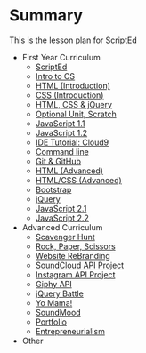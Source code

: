 # Summary
This is the lesson plan for ScriptEd
- First Year Curriculum
    - [ScriptEd](units/0-Infosession/README.md)
    - [Intro to CS](units/1-introduction/README.md)
    - [HTML (Introduction)](units/2-HTML1/README.md)
    - [CSS (Introduction)](units/3-CSS1/README.md)
    - [HTML, CSS & jQuery](units/4-GA-/README.md)
    - [Optional Unit, Scratch](units/opt-scratch/README.md)
    - [JavaScript 1.1](units/5-javascript1_1/README.md)
    - [JavaScript 1.2](units/6-javascript1_2/README.md)
    - [IDE Tutorial: Cloud9](units/c9_setup/README.md)
    - [Command line](units/7-commandline/README.md)
    - [Git & GitHub](units/8-git/README.md)
    - [HTML (Advanced)](units/9-HTML2/README.md)
    - [HTML/CSS (Advanced)](units/10-HTML_CSS2/README.md)
    - [Bootstrap](units/11-bootstrap/README.md)
    - [jQuery](units/12-jQuery/README.md)
    - [JavaScript 2.1](units/13-javascript2_1/README.md)
    - [JavaScript 2.2](units/14-javascript2_2/README.md)
- Advanced Curriculum
    - [Scavenger Hunt](unitsYear2/1-JShunt/README.md)
    - [Rock, Paper, Scissors](https://github.com/ScriptEdcurriculum/rockPaperScissors_Adv)
    - [Website ReBranding](unitsYear2/3-reDesign/README.md)
    - [SoundCloud API Project](unitsYear2/4-soundcloudAPI/README.md)
    - [Instagram API Project](https://github.com/ScriptEdcurriculum/instagramAPI_Adv)
    - [Giphy API](unitsYear2/6-giphyAPI/README.md)
    - [jQuery Battle ](unitsYear2/7-jqueryBattle/README.md)
    - [Yo Mama!](https://github.com/ScriptEdcurriculum/yoMama_Adv)
    - [SoundMood](https://github.com/ScriptEdcurriculum/SoundMood_Adv)
    - [Portfolio](unitsYear2/10-portfolio/README.md)
    - [Entrepreneurialism](unitsYear2/11-Entrepreneurialism/README.md)
- Other